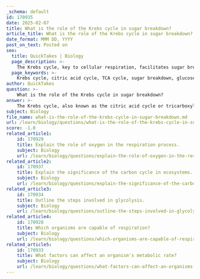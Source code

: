 ```yaml
---
_schema: default
id: 170935
date: 2025-02-07
title: What is the role of the Krebs cycle in sugar breakdown?
article_title: What is the role of the Krebs cycle in sugar breakdown?
date_format: MMM DD, YYYY
post_on_text: Posted on
seo:
  title: QuickTakes | Biology
  page_description: >-
    The Krebs cycle, key to cellular respiration, facilitates sugar breakdown and energy production, converting pyruvate into Acetyl-CoA and generating electron carriers like NADH and FADH2, while synthesizing vital metabolic intermediates.
  page_keywords: >-
    Krebs cycle, citric acid cycle, TCA cycle, sugar breakdown, glucose metabolism, cellular respiration, Acetyl-CoA, energy production, NADH, FADH2, electron transport chain, oxidative phosphorylation, metabolic intermediates, oxaloacetate, glycolysis
author: QuickTakes
question: >-
    What is the role of the Krebs cycle in sugar breakdown?
answer: >-
    The Krebs cycle, also known as the citric acid cycle or tricarboxylic acid (TCA) cycle, plays a crucial role in the breakdown of sugars, particularly glucose, during cellular respiration. This cycle occurs in the mitochondrial matrix and is a key component of aerobic respiration.\n\n### Role of the Krebs Cycle in Sugar Breakdown:\n\n1. **Conversion of Pyruvate to Acetyl-CoA**: Before entering the Krebs cycle, glucose is first broken down through glycolysis into two molecules of pyruvate. Each pyruvate is then converted into acetyl-CoA, which is the primary substrate for the Krebs cycle.\n\n2. **Energy Production**: The Krebs cycle is essential for energy production. For each turn of the cycle, one acetyl-CoA molecule is oxidized, leading to the production of:\n   - 3 NADH (nicotinamide adenine dinucleotide)\n   - 1 FADH2 (flavin adenine dinucleotide)\n   - 1 GTP (or ATP, depending on the cell type)\n   - 2 CO2 (carbon dioxide) molecules\n\n   Since one glucose molecule generates two acetyl-CoA molecules, the cycle effectively turns twice for each glucose molecule, doubling the output of these products.\n\n3. **Formation of Electron Carriers**: The NADH and FADH2 produced during the Krebs cycle are critical as they serve as electron carriers. These carriers transport high-energy electrons to the electron transport chain, where they are used to generate ATP through oxidative phosphorylation.\n\n4. **Intermediates for Metabolism**: The Krebs cycle also produces various intermediates that are vital for other metabolic pathways. These intermediates can be used for the synthesis of amino acids, fatty acids, and other essential biomolecules.\n\n5. **Regeneration of Oxaloacetate**: The cycle begins and ends with oxaloacetate, which combines with acetyl-CoA to form citrate. At the end of the cycle, oxaloacetate is regenerated, allowing the cycle to continue.\n\n### Summary of Products from One Turn of the Krebs Cycle:\n- **3 NADH**\n- **1 FADH2**\n- **1 GTP (or ATP)**\n- **2 CO2**\n\nIn conclusion, the Krebs cycle is a vital metabolic pathway that not only facilitates the breakdown of sugars but also plays a significant role in energy production and the synthesis of key metabolic intermediates. Its efficient functioning is essential for the overall metabolism of aerobic organisms.
subject: Biology
file_name: what-is-the-role-of-the-krebs-cycle-in-sugar-breakdown.md
url: /learn/biology/questions/what-is-the-role-of-the-krebs-cycle-in-sugar-breakdown
score: -1.0
related_article1:
    id: 170929
    title: Explain the role of oxygen in the respiration process.
    subject: Biology
    url: /learn/biology/questions/explain-the-role-of-oxygen-in-the-respiration-process
related_article2:
    id: 170937
    title: Explain the significance of the carbon cycle in ecosystems.
    subject: Biology
    url: /learn/biology/questions/explain-the-significance-of-the-carbon-cycle-in-ecosystems
related_article3:
    id: 170934
    title: Outline the steps involved in glycolysis.
    subject: Biology
    url: /learn/biology/questions/outline-the-steps-involved-in-glycolysis
related_article4:
    id: 170928
    title: Which organisms are capable of respiration?
    subject: Biology
    url: /learn/biology/questions/which-organisms-are-capable-of-respiration
related_article5:
    id: 170933
    title: What factors can affect an organism's metabolic rate?
    subject: Biology
    url: /learn/biology/questions/what-factors-can-affect-an-organisms-metabolic-rate
---
```


&nbsp;